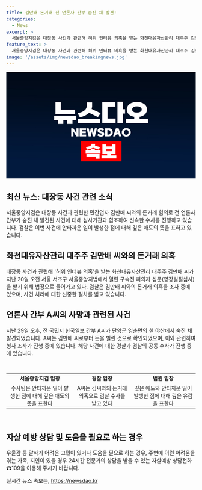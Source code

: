 ```yaml
---
title: 김만배 돈거래 전 언론사 간부 숨진 채 발견!
categories:
  - News
excerpt: >
  서울중앙지검은 대장동 사건과 관련해 허위 인터뷰 의혹을 받는 화천대유자산관리 대주주 김만배 씨와 돈거래를 한 혐의를 받는 전 언론사 간부가 숨진 채 발견된 사건에 대해 안타까운 일이 발생한 점에 대해 수사팀은 깊은 애도의 뜻을 표한다고 전했다. 숨진 간부는 김씨와의 돈거래 의혹이 있으며, 검찰은 대장동 일당과의 관련성을 의심하고 있다.
feature_text: >
  서울중앙지검은 대장동 사건과 관련해 허위 인터뷰 의혹을 받는 화천대유자산관리 대주주 김만배 씨와 돈거래를 한 혐의를 받는 전 언론사 간부가 숨진 채 발견된 사건에 대해 안타까운 일이 발생한 점에 대해 수사팀은 깊은 애도의 뜻을 표한다고 전했다. 숨진 간부는 김씨와의 돈거래 의혹이 있으며, 검찰은 대장동 일당과의 관련성을 의심하고 있다.
image: '/assets/img/newsdao_breakingnews.jpg'
---
```


<p><img src="/assets/img/newsdao_breakingnews.jpg" alt="implanttips 속보" /></p>

<h2 data-ke-size="size26">최신 뉴스: 대장동 사건 관련 소식</h2>

<p data-ke-size="size16">서울중앙지검은 대장동 사건과 관련한 민간업자 김만배 씨와의 돈거래 혐의로 전 언론사 간부가 숨진 채 발견된 사건에 대해 심사기관과 협조하여 신속한 수사를 진행하고 있습니다. 검찰은 이번 사건에 안타까운 일이 발생한 점에 대해 깊은 애도의 뜻을 표하고 있습니다.</p>

<h2 data-ke-size="size26">화천대유자산관리 대주주 김만배 씨와의 돈거래 의혹</h2>

<p data-ke-size="size16">대장동 사건과 관련해 '허위 인터뷰 의혹'을 받는 화천대유자산관리 대주주 김만배 씨가 지난 20일 오전 서울 서초구 서울중앙지법에서 열린 구속전 피의자 심문(영장실질심사)을 받기 위해 법정으로 들어가고 있다. 검찰은 김만배 씨와의 돈거래 의혹을 조사 중에 있으며, 사건 처리에 대한 신중한 절차를 밟고 있습니다.</p>

<h2 data-ke-size="size26">언론사 간부 A씨의 사망과 관련된 사건</h2>

<p data-ke-size="size16">지난 29일 오후, 전 국민지 한국일보 간부 A씨가 단양군 영춘면의 한 야산에서 숨진 채 발견되었습니다. A씨는 김만배 씨로부터 돈을 빌린 것으로 확인되었으며, 이와 관련하여 형사 조사가 진행 중에 있습니다. 해당 사건에 대한 경찰과 검찰의 공동 수사가 진행 중에 있습니다.</p>

<p data-ke-size="size16">&nbsp;</p>

<table>
  <tbody>
    <tr>
      <td style="text-align: center; height: 17px;"><b>서울중앙지검 입장</b></td>
      <td style="text-align: center; height: 17px;"><b>경찰 입장</b></td>
      <td style="text-align: center; height: 17px;"><b>법원 입장</b></td>
    </tr>
    <tr>
      <td style="text-align: center; height: 17px;">수사팀은 안타까운 일이 발생한 점에 대해 깊은 애도의 뜻을 표한다</td>
      <td style="text-align: center; height: 17px;">A씨는 김씨와의 돈거래 의혹으로 검찰 수사를 받고 있다</td>
      <td style="text-align: center; height: 17px;">깊은 애도와 안타까운 일이 발생한 점에 대해 깊은 유감을 표한다</td>
    </tr>
  </tbody>
</table>

<p data-ke-size="size16">&nbsp;</p>

<h2 data-ke-size="size26">자살 예방 상담 및 도움을 필요로 하는 경우</h2>

<p data-ke-size="size16">우울감 등 말하기 어려운 고민이 있거나 도움을 필요로 하는 경우, 주변에 이런 어려움을 겪는 가족, 지인이 있을 경우 24시간 전문가의 상담을 받을 수 있는 자살예방 상담전화 ☎109을 이용해 주시기 바랍니다.</p>
실시간 뉴스 속보는, <a href="https://newsdao.kr" rel="dofollow">https://newsdao.kr</a>


